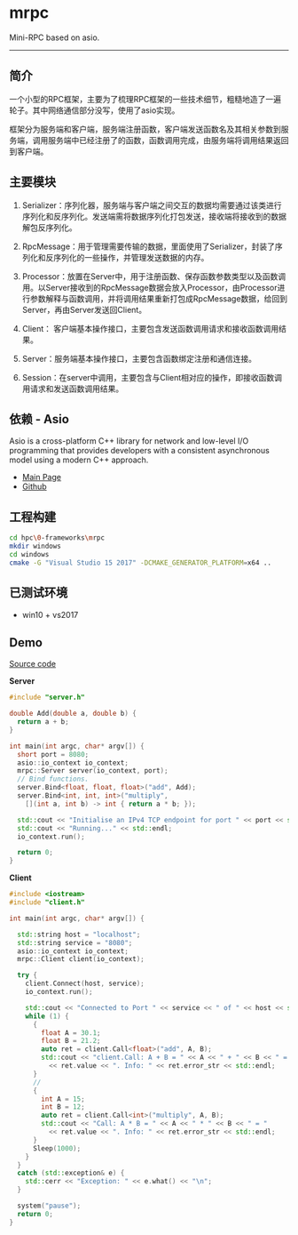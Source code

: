 # mrpc

Mini-RPC based on asio.

---

## 简介

一个小型的RPC框架，主要为了梳理RPC框架的一些技术细节，粗糙地造了一遍轮子。其中网络通信部分没写，使用了asio实现。

框架分为服务端和客户端，服务端注册函数，客户端发送函数名及其相关参数到服务端，调用服务端中已经注册了的函数，函数调用完成，由服务端将调用结果返回到客户端。

## 主要模块

1. Serializer：序列化器，服务端与客户端之间交互的数据均需要通过该类进行序列化和反序列化。发送端需将数据序列化打包发送，接收端将接收到的数据解包反序列化。

2. RpcMessage：用于管理需要传输的数据，里面使用了Serializer，封装了序列化和反序列化的一些操作，并管理发送数据的内存。

3. Processor：放置在Server中，用于注册函数、保存函数参数类型以及函数调用。以Server接收到的RpcMessage数据会放入Processor，由Processor进行参数解释与函数调用，并将调用结果重新打包成RpcMessage数据，给回到Server，再由Server发送回Client。

4. Client： 客户端基本操作接口，主要包含发送函数调用请求和接收函数调用结果。

5. Server：服务端基本操作接口，主要包含函数绑定注册和通信连接。

6. Session：在server中调用，主要包含与Client相对应的操作，即接收函数调用请求和发送函数调用结果。

## 依赖 - Asio

Asio is a cross-platform C++ library for network and low-level I/O programming that provides developers with a consistent asynchronous model using a modern C++ approach.
* [Main Page](https://think-async.com/Asio/)
* [Github](https://github.com/chriskohlhoff/asio)

## 工程构建

```bash
cd hpc\0-frameworks\mrpc
mkdir windows
cd windows
cmake -G "Visual Studio 15 2017" -DCMAKE_GENERATOR_PLATFORM=x64 ..
```

## 已测试环境

* win10 + vs2017

## Demo
[Source code](https://github.com/cjmcv/hpc/tree/master/0-frameworks/mrpc/example)  

**Server** 
```cpp
#include "server.h"

double Add(double a, double b) {
  return a + b;
}

int main(int argc, char* argv[]) {
  short port = 8080;
  asio::io_context io_context;
  mrpc::Server server(io_context, port);
  // Bind functions.
  server.Bind<float, float, float>("add", Add);
  server.Bind<int, int, int>("multiply",
    [](int a, int b) -> int { return a * b; });

  std::cout << "Initialise an IPv4 TCP endpoint for port " << port << std::endl;
  std::cout << "Running..." << std::endl;
  io_context.run();

  return 0;
}
```

**Client** 
```cpp
#include <iostream>
#include "client.h"

int main(int argc, char* argv[]) {

  std::string host = "localhost";
  std::string service = "8080";
  asio::io_context io_context;
  mrpc::Client client(io_context);

  try {
    client.Connect(host, service);
    io_context.run();

    std::cout << "Connected to Port " << service << " of " << host << std::endl;
    while (1) {
      {
        float A = 30.1;
        float B = 21.2;
        auto ret = client.Call<float>("add", A, B);
        std::cout << "client.Call: A + B = " << A << " + " << B << " = " 
          << ret.value << ". Info: " << ret.error_str << std::endl;
      }
      //
      {
        int A = 15;
        int B = 12;
        auto ret = client.Call<int>("multiply", A, B);
        std::cout << "Call: A * B = " << A << " * " << B << " = " 
          << ret.value << ". Info: " << ret.error_str << std::endl;
      }
      Sleep(1000);
    }
  }
  catch (std::exception& e) {
    std::cerr << "Exception: " << e.what() << "\n";
  }

  system("pause");
  return 0;
}
```